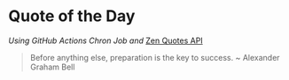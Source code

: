 # Quote of the Day 
*Using GitHub Actions Chron Job and* [Zen Quotes API]( https://zenquotes.io/ )
> Before anything else, preparation is the key to success. ~ Alexander Graham Bell
